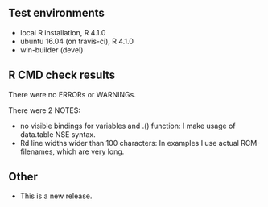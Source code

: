 ## Test environments
* local R installation, R 4.1.0
* ubuntu 16.04 (on travis-ci), R 4.1.0
* win-builder (devel)

## R CMD check results

There were no ERRORs or WARNINGs.

There were 2 NOTES:
  
* no visible bindings for variables and .() function: I make usage of data.table NSE syntax.
* Rd line widths wider than 100 characters: In examples I use actual RCM-filenames, which are very long.

## Other

* This is a new release.

